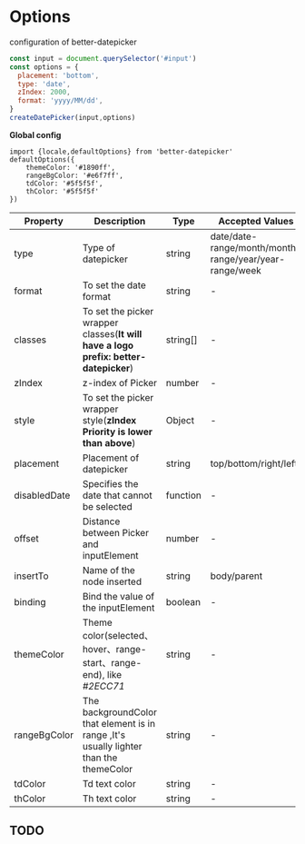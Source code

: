 #  Options

configuration of better-datepicker

```js
const input = document.querySelector('#input')
const options = {
  placement: 'bottom',
  type: 'date',
  zIndex: 2000,
  format: 'yyyy/MM/dd',
}
createDatePicker(input,options)
```

**Global config**
```
import {locale,defaultOptions} from 'better-datepicker'
defaultOptions({
    themeColor: '#1890ff',
    rangeBgColor: '#e6f7ff',
    tdColor: '#5f5f5f',
    thColor: '#5f5f5f'
})
```


| Property     | Description | Type   | Accepted Values | Default |
| ----------------- | -------------------------------- | --------------- | ------ | ------ |
| type | Type of datepicker | string | date/date-range/month/month-range/year/year-range/week | date |
| format | To set the date format | string | - | yyyy/MM/dd |
| classes | To set the picker wrapper classes(**It will have a logo prefix: better-datepicker**) | string[] | - | - |
| zIndex   |      z-index of Picker    |   number     |   -     | 2000
| style | To set the picker wrapper style(**zIndex Priority is lower than above**) | Object  | - | - |
| placement | Placement of datepicker | string | top/bottom/right/left | bottom |
| disabledDate | Specifies the date that cannot be selected | function | - | - |
| offset | Distance between Picker and inputElement | number | - | 12 |
| insertTo | Name of the node inserted | string | body/parent | body |
| binding | Bind the value of the inputElement | boolean | - | true |
| themeColor  |     Theme color(selected、hover、range-start、range-end), like *#2ECC71*     |   string     |   -    | -
| rangeBgColor  |     The backgroundColor that element is in range ,It's usually lighter than the themeColor     |   string     |   -   | -
| tdColor  |     Td text color   |   string     |   -   | -
| thColor  |     Th text color   |   string     |   -   | -

## TODO

